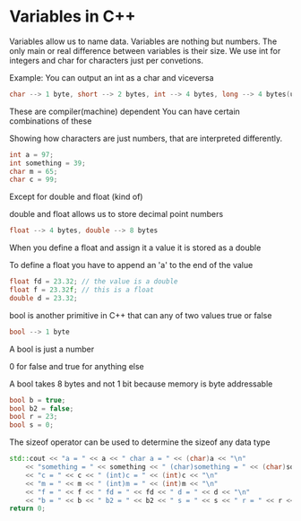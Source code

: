 # Variables in C++

Variables allow us to name data. Variables are nothing but numbers. The only main or real difference between variables is their size. We use int for integers and char for characters just per convetions.

Example: You can output an int as a char and viceversa

```c++
char --> 1 byte, short --> 2 bytes, int --> 4 bytes, long --> 4 bytes(usually)
```

These are compiler(machine) dependent
You can have certain combinations of these

Showing how characters are just numbers, that are interpreted differently.
```c++
int a = 97;
int something = 39;
char m = 65;
char c = 99;
```

Except for double and float (kind of)

double and float allows us to store decimal point numbers

```c++
float --> 4 bytes, double --> 8 bytes
```

When you define a float and assign it a value it is stored as a double

To define a float you have to append an 'a' to the end of the value

```c++
float fd = 23.32; // the value is a double
float f = 23.32f; // this is a float
double d = 23.32;
```

bool is another primitive in C++ that can any of two values true or false

```c++
bool --> 1 byte
```

A bool is just a number

0 for false and true for anything else

A bool takes 8 bytes and not 1 bit because memory is byte addressable

```c++
bool b = true;
bool b2 = false;
bool r = 23;
bool s = 0;
```

The sizeof operator can be used to determine the sizeof any data type

```cpp
std::cout << "a = " << a << " char a = " << (char)a << "\n"
	<< "something = " << something << " (char)something = " << (char)something << "\n"
	<< "c = " << c << " (int)c = " << (int)c << "\n"
	<< "m = " << m << " (int)m = " << (int)m << "\n"
	<< "f = " << f << " fd = " << fd << " d = " << d << "\n"
	<< "b = " << b << " b2 = " << b2 << " s = " << s << " r = " << r << "\n";
return 0;
```